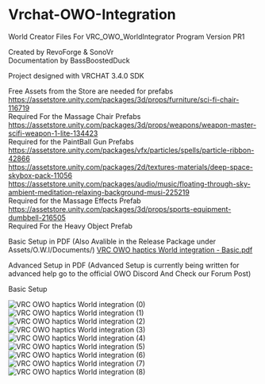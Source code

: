 # Vrchat-OWO-Integration
 World Creator Files For VRC_OWO_WorldIntegrator Program Version PR1   
 
 Created by RevoForge & SonoVr   
 Documentation by BassBoostedDuck
 
 Project designed with VRCHAT 3.4.0 SDK  
 
 Free Assets from the Store are needed for prefabs  
 https://assetstore.unity.com/packages/3d/props/furniture/sci-fi-chair-116719  
 Required For the Massage Chair Prefabs  
 https://assetstore.unity.com/packages/3d/props/weapons/weapon-master-scifi-weapon-1-lite-134423  
 Required for the PaintBall Gun Prefabs  
 https://assetstore.unity.com/packages/vfx/particles/spells/particle-ribbon-42866  
 https://assetstore.unity.com/packages/2d/textures-materials/deep-space-skybox-pack-11056  
 https://assetstore.unity.com/packages/audio/music/floating-through-sky-ambient-meditation-relaxing-background-musi-225219  
 Required for the Massage Effects Prefab  
 https://assetstore.unity.com/packages/3d/props/sports-equipment-dumbbell-216505  
 Required For the Heavy Object Prefab  

Basic Setup in PDF (Also Avalible in the Release Package under Assets/O.W.I/Documents/) 
[VRC OWO haptics World integration - Basic.pdf](https://github.com/RevoForge/Vrchat-OWO-Integration/files/12842520/VRC.OWO.haptics.World.integration.pdf)   

Advanced Setup in PDF (Advanced Setup is currently being written for advanced help go to the official OWO Discord And Check our Forum Post)

Basic Setup

![VRC OWO haptics World integration (0)](https://github.com/RevoForge/Vrchat-OWO-Integration/assets/144636833/e7e71a6f-0284-4009-a252-601b7dbc1ccc)
![VRC OWO haptics World integration (1)](https://github.com/RevoForge/Vrchat-OWO-Integration/assets/144636833/67ded4d5-f2b3-4712-a983-bbfcbafebb2a)
![VRC OWO haptics World integration (2)](https://github.com/RevoForge/Vrchat-OWO-Integration/assets/144636833/f4769b96-9cbe-4bec-9c56-37b1c62ef2f6)
![VRC OWO haptics World integration (3)](https://github.com/RevoForge/Vrchat-OWO-Integration/assets/144636833/0294e389-4104-4f75-88ab-cc232e6a217d)
![VRC OWO haptics World integration (4)](https://github.com/RevoForge/Vrchat-OWO-Integration/assets/144636833/fd8af8b6-8979-40f9-966c-7149f02c64dc)
![VRC OWO haptics World integration (5)](https://github.com/RevoForge/Vrchat-OWO-Integration/assets/144636833/eface9cd-75ef-4f52-88d5-6fbe0d3815ca)
![VRC OWO haptics World integration (6)](https://github.com/RevoForge/Vrchat-OWO-Integration/assets/144636833/451ff09a-74c1-4528-bfeb-b4fbe65ee625)
![VRC OWO haptics World integration (7)](https://github.com/RevoForge/Vrchat-OWO-Integration/assets/144636833/b05fb622-c6d6-4237-a074-6d0b651567a2)
![VRC OWO haptics World integration (8)](https://github.com/RevoForge/Vrchat-OWO-Integration/assets/144636833/7257e3fd-752a-44b0-bfd2-6a2fb9396322)
